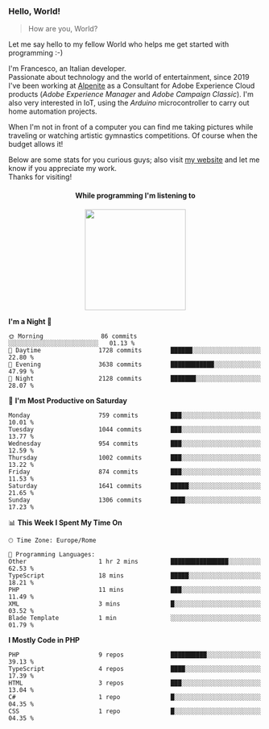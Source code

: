 ### Hello, World!

> How are you, World?

Let me say hello to my fellow World who helps me get started with programming :-)

I'm Francesco, an Italian developer.  
Passionate about technology and the world of entertainment, since 2019 I've been working at [Alpenite](https://www.alpenite.com) as a Consultant for Adobe Experience Cloud products (*Adobe Experience Manager* and *Adobe Campaign Classic*). I'm also very interested in IoT, using the *Arduino* microcontroller to carry out home automation projects.

When I'm not in front of a computer you can find me taking pictures while traveling or watching artistic gymnastics competitions. Of course when the budget allows it!

Below are some stats for you curious guys; also visit [my website](https://www.francescorega.eu) and let me know if you appreciate my work.  
Thanks for visiting!

<div align="center">
  <h4>While programming I'm listening to</h4>
  <a href="https://apps.francescorega.eu/now-playing/11147232609" target="_blank"><img src="https://apps.francescorega.eu/now-playing/11147232609" width="200"></a>
</div>

<!--START_SECTION:waka-->
**I'm a Night 🦉** 

```text
🌞 Morning                86 commits          ░░░░░░░░░░░░░░░░░░░░░░░░░   01.13 % 
🌆 Daytime                1728 commits        ██████░░░░░░░░░░░░░░░░░░░   22.80 % 
🌃 Evening                3638 commits        ████████████░░░░░░░░░░░░░   47.99 % 
🌙 Night                  2128 commits        ███████░░░░░░░░░░░░░░░░░░   28.07 % 
```
📅 **I'm Most Productive on Saturday** 

```text
Monday                   759 commits         ███░░░░░░░░░░░░░░░░░░░░░░   10.01 % 
Tuesday                  1044 commits        ███░░░░░░░░░░░░░░░░░░░░░░   13.77 % 
Wednesday                954 commits         ███░░░░░░░░░░░░░░░░░░░░░░   12.59 % 
Thursday                 1002 commits        ███░░░░░░░░░░░░░░░░░░░░░░   13.22 % 
Friday                   874 commits         ███░░░░░░░░░░░░░░░░░░░░░░   11.53 % 
Saturday                 1641 commits        █████░░░░░░░░░░░░░░░░░░░░   21.65 % 
Sunday                   1306 commits        ████░░░░░░░░░░░░░░░░░░░░░   17.23 % 
```


📊 **This Week I Spent My Time On** 

```text
🕑︎ Time Zone: Europe/Rome

💬 Programming Languages: 
Other                    1 hr 2 mins         ████████████████░░░░░░░░░   62.53 % 
TypeScript               18 mins             █████░░░░░░░░░░░░░░░░░░░░   18.21 % 
PHP                      11 mins             ███░░░░░░░░░░░░░░░░░░░░░░   11.49 % 
XML                      3 mins              █░░░░░░░░░░░░░░░░░░░░░░░░   03.52 % 
Blade Template           1 min               ░░░░░░░░░░░░░░░░░░░░░░░░░   01.79 % 
```

**I Mostly Code in PHP** 

```text
PHP                      9 repos             ██████████░░░░░░░░░░░░░░░   39.13 % 
TypeScript               4 repos             ████░░░░░░░░░░░░░░░░░░░░░   17.39 % 
HTML                     3 repos             ███░░░░░░░░░░░░░░░░░░░░░░   13.04 % 
C#                       1 repo              █░░░░░░░░░░░░░░░░░░░░░░░░   04.35 % 
CSS                      1 repo              █░░░░░░░░░░░░░░░░░░░░░░░░   04.35 % 
```




<!--END_SECTION:waka-->

